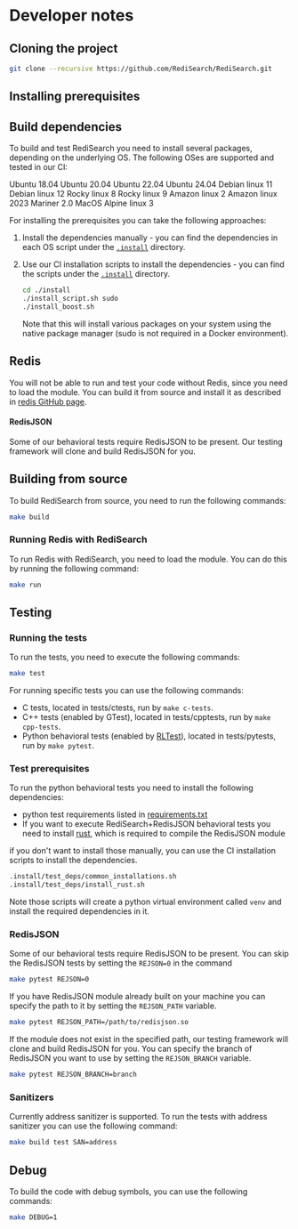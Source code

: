 # Developer notes

## Cloning the project

```bash
git clone --recursive https://github.com/RediSearch/RediSearch.git
```

## Installing prerequisites

## Build dependencies
To build and test RediSearch you need to install several packages, depending on the underlying OS. The following OSes are supported and tested in our CI:

Ubuntu 18.04
Ubuntu 20.04
Ubuntu 22.04
Ubuntu 24.04
Debian linux 11
Debian linux 12
Rocky linux 8
Rocky linux 9
Amazon linux 2
Amazon linux 2023
Mariner 2.0
MacOS
Alpine linux 3

For installing the prerequisites you can take the following approaches:
1. Install the dependencies manually - you can find the dependencies in each OS script under the [`.install`](.install) directory.
2. Use our CI installation scripts to install the dependencies - you can find the scripts under the [`.install`](.install) directory.

    ```bash
    cd ./install
    ./install_script.sh sudo
    ./install_boost.sh
    ```
    Note that this will install various packages on your system using the native package manager (sudo is not required in a Docker environment). 

## Redis
You will not be able to run and test your code without Redis, since you need to load the module. You can build it from source and install it as described in [redis GitHub page](https://github.com/redis/redis).

#### RedisJSON
Some of our behavioral tests require RedisJSON to be present. Our testing framework will clone and build RedisJSON for you.



## Building from source
To build RediSearch from source, you need to run the following commands:

```bash
make build
```

### Running Redis with RediSearch
To run Redis with RediSearch, you need to load the module. You can do this by running the following command:

```bash
make run
```

## Testing

### Running the tests
To run the tests, you need to execute the following commands:

```bash
make test
```
For running specific tests you can use the following commands:
* C tests, located in tests/ctests, run by `make c-tests`.
* C++ tests (enabled by GTest), located in tests/cpptests, run by `make cpp-tests`.
* Python behavioral tests (enabled by [RLTest](https://github.com/RedisLabsModules/RLTest)), located in tests/pytests, run by `make pytest`.

### Test prerequisites
To run the python behavioral tests you need to install the following dependencies:
* python test requirements listed in [requirements.txt](tests/pytests/requirements.txt)
* If you want to execute RediSearch+RedisJSON behavioral tests you need to install [rust](https://www.rust-lang.org/tools/install), which is required to compile the RedisJSON module 

if you don't want to install those manually, you can use the CI installation scripts to install the dependencies.

```bash
.install/test_deps/common_installations.sh 
.install/test_deps/install_rust.sh
```
Note those scripts will create a python virtual environment called `venv` and install the required dependencies in it.

### RedisJSON
Some of our behavioral tests require RedisJSON to be present. You can skip the RedisJSON tests by setting the `REJSON=0` in the command
```bash
make pytest REJSON=0
```
If you have RedisJSON module already built on your machine you can specify the path to it by setting the `REJSON_PATH` variable.
```bash
make pytest REJSON_PATH=/path/to/redisjson.so
```
If the module does not exist in the specified path, our testing framework will clone and build RedisJSON for you. You can specify the branch of RedisJSON you want to use by setting the `REJSON_BRANCH` variable.

```bash
make pytest REJSON_BRANCH=branch
```

### Sanitizers
Currently address sanitizer is supported. To run the tests with address sanitizer you can use the following command:

```bash
make build test SAN=address
```

## Debug
To build the code with debug symbols, you can use the following commands:

```bash
make DEBUG=1
```